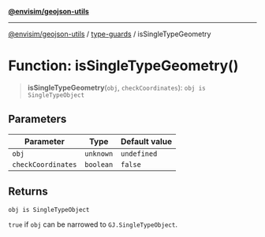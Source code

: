 [**@envisim/geojson-utils**](../../README.md)

---

[@envisim/geojson-utils]() / [type-guards](../README.md) / isSingleTypeGeometry

# Function: isSingleTypeGeometry()

> **isSingleTypeGeometry**(`obj`, `checkCoordinates`): `obj is SingleTypeObject`

## Parameters

| Parameter          | Type      | Default value |
| ------------------ | --------- | ------------- |
| `obj`              | `unknown` | `undefined`   |
| `checkCoordinates` | `boolean` | `false`       |

## Returns

`obj is SingleTypeObject`

`true` if `obj` can be narrowed to `GJ.SingleTypeObject`.
